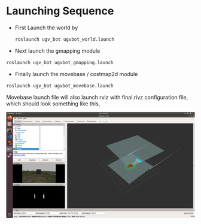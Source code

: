 # Launching Sequence

- First Launch the world by
  ```sh
  roslaunch ugv_bot ugvbot_world.launch
  ```
 - Next launch the gmapping module
 ```sh 
 roslaunch ugv_bot ugvbot_gmapping.launch 
 ```
 - Finally launch the movebase / costmap2d module
 ```sh
 roslaunch ugv_bot ugvbot_movebase.launch 
 ```
Movebase launch file will also launch rviz with final.rivz configuration file, \
which should look something like this,
 
 ![](Images_launch/final_config.png)

 
